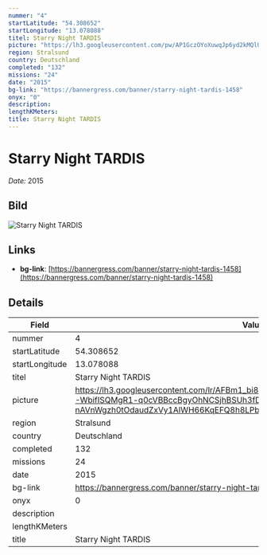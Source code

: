 ```yaml
---
nummer: "4"
startLatitude: "54.308652"
startLongitude: "13.078088"
titel: Starry Night TARDIS
picture: "https://lh3.googleusercontent.com/pw/AP1GczOYoXuwqJp6yd2kMQlUhFxc6l_VGhug7zs10AvGDFxAAzh07RDi_diFwOgtVu6l7dY_JUiUSpP7Jn4KRorWu0AUjLUZinfiiVYuchvBL-DZB-TiH39rbiRALO_JPRP75GnIifAZ8EA_0XSppe65X2Cl5w"
region: Stralsund
country: Deutschland
completed: "132"
missions: "24"
date: "2015"
bg-link: "https://bannergress.com/banner/starry-night-tardis-1458"
onyx: "0"
description: 
lengthKMeters: 
title: Starry Night TARDIS
---
```


# Starry Night TARDIS
_Date:_ 2015

## Bild
![Starry Night TARDIS](https://lh3.googleusercontent.com/pw/AP1GczOYoXuwqJp6yd2kMQlUhFxc6l_VGhug7zs10AvGDFxAAzh07RDi_diFwOgtVu6l7dY_JUiUSpP7Jn4KRorWu0AUjLUZinfiiVYuchvBL-DZB-TiH39rbiRALO_JPRP75GnIifAZ8EA_0XSppe65X2Cl5w)

## Links
- **bg-link**: [https://bannergress.com/banner/starry-night-tardis-1458](https://bannergress.com/banner/starry-night-tardis-1458)

## Details
| Field | Value |
|---|---|
| nummer | 4 |
| startLatitude | 54.308652 |
| startLongitude | 13.078088 |
| titel | Starry Night TARDIS |
| picture | https://lh3.googleusercontent.com/lr/AFBm1_bi86Vew0yQKTOu28sYubMaF7ijBGBwiv9LrYqZ-WbifISQMgR1-q0cVBBccBgyOhNCSjhBSUh3fDYobpUKiG_JuvtSbPzU138Q9-nAVnWgzh0tOdaudZxVy1AlWH66KqEFQ8h8LPb-zR6_tyju-Onz8boA... |
| region | Stralsund |
| country | Deutschland |
| completed | 132 |
| missions | 24 |
| date | 2015 |
| bg-link | https://bannergress.com/banner/starry-night-tardis-1458 |
| onyx | 0 |
| description |  |
| lengthKMeters |  |
| title | Starry Night TARDIS |
